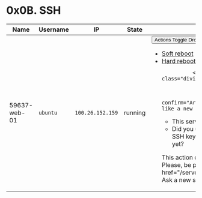 # 0x0B. SSH

<table class="table table-striped">
  <thead>
    <tr>
      <th>Name</th>
      <th>Username</th>
      <th>IP</th>
      <th>State</th>
      <th></th>
    </tr>
  </thead>

  <tbody>
      <tr>
        <td>59637-web-01</td>
        <td><code>ubuntu</code></td>
        <td><code>100.26.152.159</code></td>
        <td>running</td>
        <td>
          <div class="btn-group">
            <button type="button" class="btn btn-sm btn-default dropdown-toggle" data-toggle="dropdown">
              Actions
              <span class="caret"></span>
              <span class="sr-only">Toggle Dropdown</span>
            </button>
            <ul class="dropdown-menu dropdown-menu-right">
                <li><a data-confirm="Are you sure to reboot 527377-web-01?" href="/servers/9390/soft_reboot">Soft reboot</a></li>
                  <li><a data-confirm="Are you sure to hard reboot 527377-web-01?" href="/servers/9390/hard_reboot">Hard reboot</a></li>

              <li role="separator" class="divider"></li>

                <li>
                  <a data-confirm="Are you sure you'd like a new server?

-   This server will be destroyed
-   Did you update your public SSH key in your user profile yet?

This action can take time...
Please, be patient..." href="/servers/9390/ask_new">
Ask a new server
</a> </li>

</ul>
</div>
</td>
</tr>

  </tbody>
</table>
